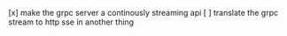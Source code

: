 [x] make the grpc server a continously streaming api
[ ] translate the grpc stream to http sse in another thing

